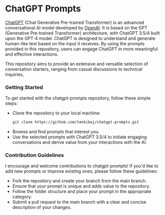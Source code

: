 # ChatGPT Prompts
[ChatGPT](https://chat.openai.com) (Chat Generative Pre-trained Transformer) is an advanced conversational AI model developed by [OpenAI](https://.openai.com). It is based on the GPT (Generative Pre-trained Transformer) architecture, with ChatGPT 3.5/4 built upon the GPT-4 model. ChatGPT is designed to understand and generate human-like text based on the input it receives. By using the prompts provided in this repository, users can engage ChatGPT in more meaningful and effective interactions.

This repository aims to provide an extensive and versatile selection of conversation starters, ranging from casual discussions to technical inquiries, 

### Getting Started
To get started with the chatgpt-prompts repository, follow these simple steps:

- Clone the repository to your local machine:
  ```bash
  git clone https://github.com/tankibaj/chatgpt-prompts.git
  ```
- Browse and find prompts that interest you.
- Use the selected prompts with ChatGPT 3.5/4 to initiate engaging conversations and derive value from your interactions with the AI.

### Contribution Guidelines

I encourage and welcome contributions to chatgpt-prompts! If you'd like to add new prompts or improve existing ones, please follow these guidelines:

- Fork the repository and create your branch from the main branch.
- Ensure that your prompt is unique and adds value to the repository.
- Follow the folder structure and place your prompt in the appropriate category.
- Submit a pull request to the main branch with a clear and concise description of your changes.
